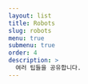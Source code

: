 ```yaml
---
layout: list
title: Robots
slug: robots
menu: true
submenu: true
order: 4
description: >
  여러 팁들을 공유합니다.
---
```

